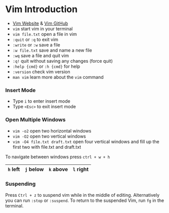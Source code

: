 # Vim Introduction

- [Vim Website](https://www.vim.org/download.php) & [Vim GitHub](https://github.com/vim/vim)
- `vim` start vim in your terminal
- `vim file.txt` open a file in vim
- `:quit` or `:q` to exit vim
- `:write` or `:w` save a file
- `:w file.txt` save and name a new file
- `:wq` save a file and quit vim
- `:q!` quit without saving any changes (force quit)
- `:help {cmd}` or `:h {cmd}` for help
- `:version` check vim version
- `man vim` learn more about the `vim` command

### Insert Mode

- Type `i` to enter insert mode
- Type `<Esc>` to exit insert mode

### Open Multiple Windows

- `vim -o2` open two horizontal windows
- `vim -O2` open two vertical windows
- `vim -O4 file.txt draft.txt` open four vertical windows and fill up the first two with file.txt and draft.txt

To navigate between windows press `ctrl + w + h`

| `h` left | `j` below | `k` above | `l` right |
| -------- | --------- | --------- | --------- |

### Suspending

Press `Ctrl + z` to suspend vim while in the middle of editing. Alternatively you can run `:stop` or `:suspend`. To return to the suspended Vim, run `fg` in the terminal.
